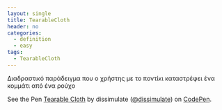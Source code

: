 ```yaml
---
layout: single
title: TearableCloth
header: no
categories:
  - definition
  - easy
tags:
  - TearableCloth
---
```


Διαδραστικό παράδειγμα που ο χρήστης με το ποντίκι καταστρέφει ένα κομμάτι από ένα ρούχο

<p data-height="265" data-theme-id="0" data-slug-hash="KrAwx" data-default-tab="result" data-user="dissimulate" data-pen-title="Tearable Cloth" class="codepen">See the Pen <a href="https://codepen.io/dissimulate/pen/KrAwx/">Tearable Cloth</a> by dissimulate (<a href="https://codepen.io/dissimulate">@dissimulate</a>) on <a href="https://codepen.io">CodePen</a>.</p>
<script async src="https://static.codepen.io/assets/embed/ei.js"></script>

